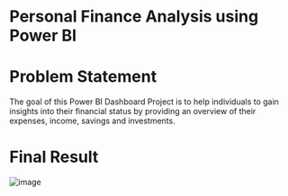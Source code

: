 # Personal Finance Analysis using Power BI

# Problem Statement

The goal of this Power BI Dashboard Project is to help individuals to gain insights into their financial status by providing an overview of their expenses, income, savings and investments.

# Final Result

![image](https://github.com/mangipudimeghana/Personal-Finance-Analysis-using-Power-BI/assets/153377193/d9d22e01-1d99-4608-9390-29f6fc4ce47e)

